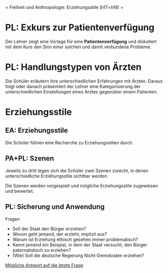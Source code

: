 = Freiheit und Anthropologie: Erziehungsstile (h17+h18) =

# PL: Exkurs zur Patientenverfügung

Der Lehrer zeigt eine Vorlage für eine **Patientenverfügung** und diskutiert mit dem Kurs den Sinn einer solchen und damit verbundene Probleme.

# PL: Handlungstypen von Ärzten

Die Schüler erläutern ihre unterschiedlichen Erfahrungen mit Ärzten. Daraus folgt oder danach präsentiert der Lehrer eine Kategorisierung der unterschiedlichen Einstellungen eines Arztes gegenüber einem Patienten.

<!-- opd Folie Nr. 5 -->

# Erziehungsstile

## EA: Erziehungsstile

Die Schüler führen eine Recherche zu Erziehungsstilen durch.

## PA+PL: Szenen

Jeweils zu dritt legen sich die Schüler zwei Szenen zurecht, in denen unterschiedliche Erziehungsstile sichtbar werden.

Die Szenen werden vorgespielt und mögliche Erziehungsstile zugewiesen und bewertet.

## PL: Sicherung und Anwendung

Fragen
- Soll der Staat den Bürger erziehen?
- Wovon geht jemand, der erzieht, implizit aus? <!-- Unvollkommenheit,... bestimmtes Menschenbild -->
- Warum ist Erziehung ethisch gesehen immer problematisch? <!-- Freiheit -->
- Kennt jemand ein Beispiel, in dem der Staat versucht, den Bürger paternalistisch zu erziehen?
- (Wie) Soll die deutsche Regierung Nicht-Demokraten erziehen?

[Mögliche Antwort auf die letzte Frage](http://www.zeit.de/2017/11/internationale-konflikte-donald-trump-recep-tayyip-erdogan-deutschland-umgang)
